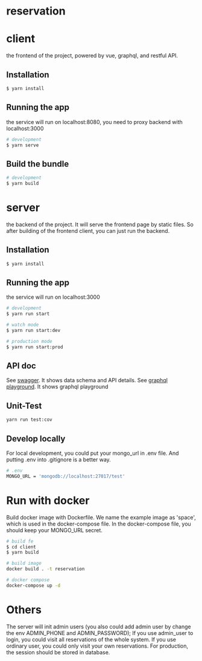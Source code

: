 # reservation
# client
the frontend of the project, powered by vue, graphql, and restful API.

## Installation

```bash
$ yarn install
```

## Running the app
the service will run on localhost:8080, you need to proxy backend with localhost:3000
```bash
# development
$ yarn serve
```

## Build the bundle
```bash
# development
$ yarn build
```

# server
the backend of the project. It will serve the frontend page by static files. So after building of the frontend client, you can just run the backend.

## Installation

```bash
$ yarn install
```

## Running the app
the service will run on localhost:3000
```bash
# development
$ yarn run start

# watch mode
$ yarn run start:dev

# production mode
$ yarn run start:prod
```

## API doc
See [swagger](http://localhost:3000/api). It shows data schema and API details.
See [graphql playground](http://localhost:3000/graphql). It shows graphql playground

## Unit-Test
```bash
yarn run test:cov
```

## Develop locally
For local development, you could put your mongo_url in .env file. And putting .env into .gitignore is a better way.
```bash
# .env
MONGO_URL = 'mongodb://localhost:27017/test'
```

# Run with docker
Build docker image with Dockerfile. We name the example image as 'space', which is used in the docker-compose file. In the docker-compose file, you should keep your MONGO_URL secret.
```bash
# build fe
$ cd client
$ yarn build

# build image
docker build . -t reservation

# docker compose
docker-compose up -d
```

# Others
The server will init admin users (you also could add admin user by change the env ADMIN_PHONE and ADMIN_PASSWORD);
If you use admin_user to login, you could visit all reservations of the whole system.
If you use ordinary user, you could only visit your own reservations.
For production, the session should be stored in database.
